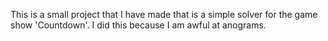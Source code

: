 This is a small project that I have made that is a simple solver for the game show 'Countdown'. 
I did this because I am awful at anograms.
